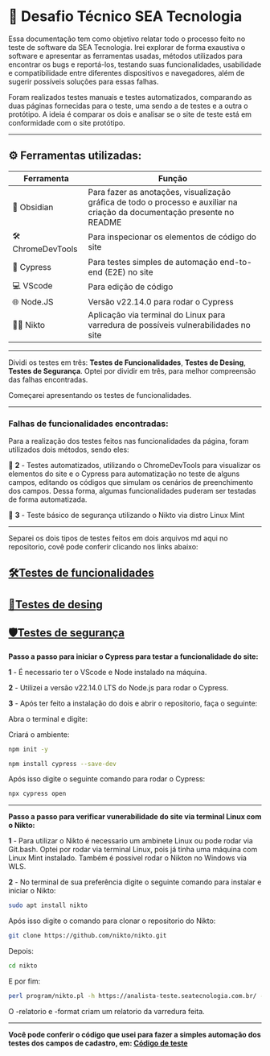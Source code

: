 # 👾 Desafio Técnico SEA Tecnologia

Essa documentação tem como objetivo relatar todo o processo feito no teste de software da SEA Tecnologia. Irei explorar de forma exaustiva o software e apresentar as ferramentas usadas, métodos utilizados para encontrar os bugs e reportá-los, testando suas funcionalidades, usabilidade e compatibilidade entre diferentes dispositivos e navegadores, além de sugerir possíveis soluções para essas falhas.

Foram realizados testes manuais e testes automatizados, comparando as duas páginas fornecidas para o teste, uma sendo a de testes e a outra o protótipo. A ideia é comparar os dois e analisar se o site de teste está em conformidade com o site protótipo.

---

## ⚙️ Ferramentas utilizadas:

| Ferramenta       | Função                            |
|------------------|-----------------------------------|
| 📝 Obsidian    | Para fazer as anotações, visualização gráfica de todo o processo e auxiliar na criação da documentação presente no README     |
| 🛠️ ChromeDevTools    | Para inspecionar os elementos de código do site     |
| 🧪 Cypress     | Para testes simples de automação end-to-end (E2E) no site        |
| 💻 VScode    | Para edição de código     |
| 🌐 Node.JS    | Versão v22.14.0 para rodar o Cypress    |
| 🕵️‍♂️ Nikto         | Aplicação via terminal do Linux para varredura de possíveis vulnerabilidades no site |

---

Dividi os testes em três: **Testes de Funcionalidades**, **Testes de Desing**, **Testes de Segurança**. Optei por dividir em três, para melhor compreensão das falhas encontradas.

Começarei apresentando os testes de funcionalidades.

---

### Falhas de funcionalidades encontradas:

Para a realização dos testes feitos nas funcionalidades da página, foram utilizados dois métodos, sendo eles:

🔴 **2** - Testes automatizados, utilizando o ChromeDevTools para visualizar os elementos do site e o Cypress para automatização no teste de alguns campos, editando os códigos que simulam os cenários de preenchimento dos campos. Dessa forma, algumas funcionalidades puderam ser testadas de forma automatizada.

🔴 **3** - Teste básico de segurança utilizando o Nikto via distro Linux Mint

---

Separei os dois tipos de testes feitos em dois arquivos md aqui no repositorio, covê pode conferir clicando nos links abaixo:

## [🛠️Testes de funcionalidades](TestesFunc.md)

## [🎨Testes de desing](TestesDesing.md)

## [🛡️Testes de segurança](TestesSeguranca.md)

**Passo a passo para iniciar o Cypress para testar a funcionalidade do site:**

**1** - É necessario ter o VScode e Node instalado na máquina.

**2** - Utilizei a versão v22.14.0 LTS do Node.js para rodar o Cypress.

**3** - Após ter feito a instalação do dois e abrir o repositorio, faça o seguinte:

Abra o terminal e digite:

Criará o ambiente:

```bash
npm init -y
```

```bash
npm install cypress --save-dev
```

Após isso digite o seguinte comando para rodar o Cypress:

```bash
npx cypress open
```

---

**Passo a passo para verificar vunerabilidade do site via terminal Linux com o Nikto:**

**1** - Para utilizar o Nikto é necessario um ambinete Linux ou pode rodar via Git.bash. Optei por rodar via terminal Linux, pois já tinha uma máquina com Linux Mint instalado.
    Também é possivel rodar o Nikton no Windows via WLS.

**2** - No terminal de sua preferência digite o seguinte comando para instalar e   iniciar o Nikto:

```bash
sudo apt install nikto
```
Após isso digite o comando para clonar o repositorio do Nikto:

```bash
git clone https://github.com/nikto/nikto.git
```

Depois:

```bash
cd nikto
```

E por fim:

```bash
perl program/nikto.pl -h https://analista-teste.seatecnologia.com.br/ -o relatorio.html -Format html
```

O -relatorio e -format criam um relatorio da varredura feita.

---

**Você pode conferir o código que usei para fazer a simples automação dos testes dos campos de cadastro, em: [Código de teste](cypress/e2e/teste-SEA.cy.js)**
